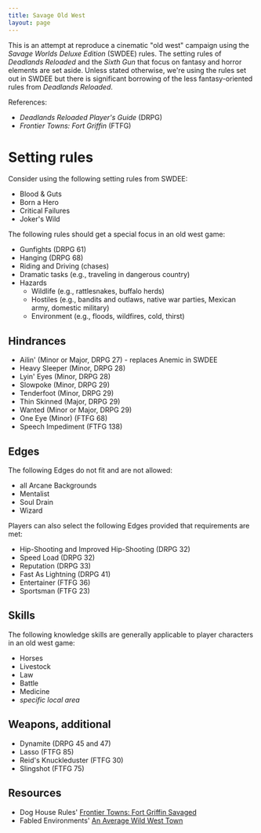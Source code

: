 ```yaml
---
title: Savage Old West
layout: page
---
```


This is an attempt at reproduce a cinematic "old west" campaign using the _Savage Worlds Deluxe Edition_ (SWDEE) rules. 
The setting rules of _Deadlands Reloaded_ and the _Sixth Gun_ that focus on fantasy and horror elements are set aside.
Unless stated otherwise, we're using the rules set out in SWDEE but there is significant borrowing of the less fantasy-oriented rules from _Deadlands Reloaded_.

References:
* _Deadlands Reloaded Player's Guide_ (DRPG)
* _Frontier Towns: Fort Griffin_ (FTFG)

# Setting rules
Consider using the following setting rules from SWDEE:
* Blood & Guts
* Born a Hero
* Critical Failures
* Joker's Wild

The following rules should get a special focus in an old west game:
* Gunfights (DRPG 61)
* Hanging (DRPG 68)
* Riding and Driving (chases)
* Dramatic tasks (e.g., traveling in dangerous country)
* Hazards
	* Wildlife (e.g., rattlesnakes, buffalo herds)
	* Hostiles (e.g., bandits and outlaws, native war parties, Mexican army, domestic military)
	* Environment (e.g., floods, wildfires, cold, thirst)
	
## Hindrances
* Ailin' (Minor or Major, DRPG 27) - replaces Anemic in SWDEE
* Heavy Sleeper (Minor, DRPG 28)
* Lyin' Eyes (Minor, DRPG 28)
* Slowpoke (Minor, DRPG 29)
* Tenderfoot (Minor, DRPG 29)
* Thin Skinned (Major, DRPG 29)
* Wanted (Minor or Major, DRPG 29)
* One Eye (Minor) (FTFG 68)
* Speech Impediment (FTFG 138)

## Edges
The following Edges do not fit and are not allowed: 
* all Arcane Backgrounds
* Mentalist
* Soul Drain
* Wizard

Players can also select the following Edges provided that requirements are met: 
* Hip-Shooting and Improved Hip-Shooting (DRPG 32)
* Speed Load (DRPG 32)
* Reputation (DRPG 33)
* Fast As Lightning (DRPG 41)
* Entertainer (FTFG 36)
* Sportsman (FTFG 23)


## Skills
The following knowledge skills are generally applicable to player characters in an old west game:
* Horses
* Livestock
* Law
* Battle
* Medicine
* _specific local area_


## Weapons, additional
* Dynamite (DRPG 45 and 47)
* Lasso (FTFG  85)
* Reid's Knuckleduster (FTFG 30)
* Slingshot (FTFG 75)

## Resources
* Dog House Rules' [Frontier Towns: Fort Griffin Savaged](http://www.drivethrurpg.com/product/195491/Frontier-Towns-Fort-Griffin-Savaged?term=Fort+Gr&test_epoch=0)
* Fabled Environments' [An Average Wild West Town](http://www.drivethrurpg.com/product/155041/An-Average-Wild-West-Town?term=west&manufacturers_id=3118&test_epoch=0)